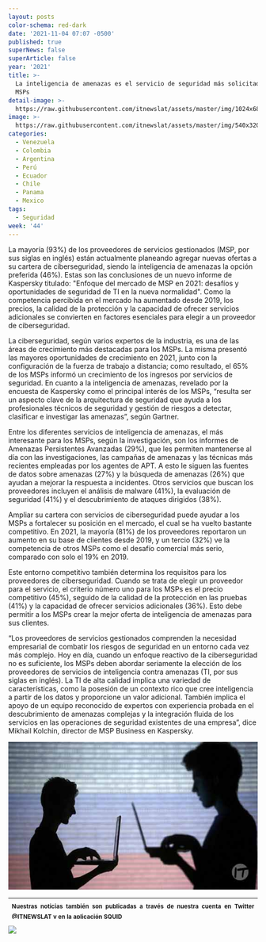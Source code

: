 ```yaml
---
layout: posts
color-schema: red-dark
date: '2021-11-04 07:07 -0500'
published: true
superNews: false
superArticle: false
year: '2021'
title: >-
  La inteligencia de amenazas es el servicio de seguridad más solicitado por los
  MSPs
detail-image: >-
  https://raw.githubusercontent.com/itnewslat/assets/master/img/1024x680/Ciberatacantes-g.jpg
image: >-
  https://raw.githubusercontent.com/itnewslat/assets/master/img/540x320/Ciberatacantes-p.jpg
categories:
  - Venezuela
  - Colombia
  - Argentina
  - Perú
  - Ecuador
  - Chile
  - Panama
  - Mexico
tags:
  - Seguridad
week: '44'
---
```

La mayoría (93%) de los proveedores de servicios gestionados (MSP, por sus siglas en inglés) están actualmente planeando agregar nuevas ofertas a su cartera de ciberseguridad, siendo la inteligencia de amenazas la opción preferida (46%). Estas son las conclusiones de un nuevo informe de Kaspersky titulado: "Enfoque del mercado de MSP en 2021: desafíos y oportunidades de seguridad de TI en la nueva normalidad". Como la competencia percibida en el mercado ha aumentado desde 2019, los precios, la calidad de la protección y la capacidad de ofrecer servicios adicionales se convierten en factores esenciales para elegir a un proveedor de ciberseguridad.

La ciberseguridad, según varios expertos de la industria, es una de las áreas de crecimiento más destacadas para los MSPs. La misma presentó las mayores oportunidades de crecimiento en 2021, junto con la configuración de la fuerza de trabajo a distancia; como resultado, el 65% de los MSPs informó un crecimiento de los ingresos por servicios de seguridad. En cuanto a la inteligencia de amenazas, revelado por la encuesta de Kaspersky como el principal interés de los MSPs, “resulta ser un aspecto clave de la arquitectura de seguridad que ayuda a los profesionales técnicos de seguridad y gestión de riesgos a detectar, clasificar e investigar las amenazas”, según Gartner.

Entre los diferentes servicios de inteligencia de amenazas, el más interesante para los MSPs, según la investigación, son los informes de Amenazas Persistentes Avanzadas (29%), que les permiten mantenerse al día con las investigaciones, las campañas de amenazas y las técnicas más recientes empleadas por los agentes de APT. A esto le siguen las fuentes de datos sobre amenazas (27%) y la búsqueda de amenazas (26%) que ayudan a mejorar la respuesta a incidentes. Otros servicios que buscan los proveedores incluyen el análisis de malware (41%), la evaluación de seguridad (41%) y el descubrimiento de ataques dirigidos (38%).

Ampliar su cartera con servicios de ciberseguridad puede ayudar a los MSPs a fortalecer su posición en el mercado, el cual se ha vuelto bastante competitivo. En 2021, la mayoría (81%) de los proveedores reportaron un aumento en su base de clientes desde 2019, y un tercio (32%) ve la competencia de otros MSPs como el desafío comercial más serio, comparado con solo el 19% en 2019.

Este entorno competitivo también determina los requisitos para los proveedores de ciberseguridad. Cuando se trata de elegir un proveedor para el servicio, el criterio número uno para los MSPs es el precio competitivo (45%), seguido de la calidad de la protección en las pruebas (41%) y la capacidad de ofrecer servicios adicionales (36%). Esto debe permitir a los MSPs crear la mejor oferta de inteligencia de amenazas para sus clientes.

“Los proveedores de servicios gestionados comprenden la necesidad empresarial de combatir los riesgos de seguridad en un entorno cada vez más complejo. Hoy en día, cuando un enfoque reactivo de la ciberseguridad no es suficiente, los MSPs deben abordar seriamente la elección de los proveedores de servicios de inteligencia contra amenazas (TI, por sus siglas en inglés). La TI de alta calidad implica una variedad de características, como la posesión de un contexto rico que cree inteligencia a partir de los datos y proporcione un valor adicional. También implica el apoyo de un equipo reconocido de expertos con experiencia probada en el descubrimiento de amenazas complejas y la integración fluida de los servicios en las operaciones de seguridad existentes de una empresa”, dice Mikhail Kolchin, director de MSP Business en Kaspersky.

![](https://raw.githubusercontent.com/itnewslat/assets/master/img/540x320/Ciberatacantes-p.jpg)

<table style="height: 42px;" width="569">
<tbody>
<tr>
<td style="text-align: justify;"><sub><strong>Nuestras noticias también son publicadas a través de nuestra cuenta en Twitter <a href="https://twitter.com/itnewslat?lang=es">@ITNEWSLAT</a> y en la aplicación <a href="https://squidapp.co/en/">SQUID</a></strong></sub></td>
</tr>
</tbody>
</table>

<img src="https://tracker.metricool.com/c3po.jpg?hash=56f88a41e39ab42c063cc51676587a04"/>